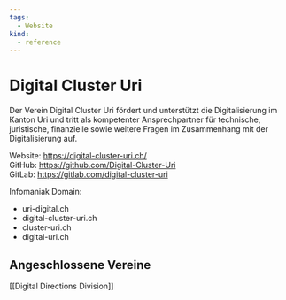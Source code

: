 ```yaml
---
tags:
  - Website
kind:
  - reference
---
```

# Digital Cluster Uri

Der Verein Digital Cluster Uri fördert und unterstützt die Digitalisierung im Kanton Uri und tritt als kompetenter Ansprechpartner für technische, juristische, finanzielle sowie weitere Fragen im Zusammenhang mit der Digitalisierung auf.

Website: <https://digital-cluster-uri.ch/>\
GitHub: <https://github.com/Digital-Cluster-Uri>\
GitLab: <https://gitlab.com/digital-cluster-uri>

Infomaniak Domain:

- uri-digital.ch
- digital-cluster-uri.ch
- cluster-uri.ch
- digital-uri.ch

## Angeschlossene Vereine

[[Digital Directions Division]]